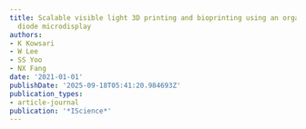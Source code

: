 ```yaml
---
title: Scalable visible light 3D printing and bioprinting using an organic light-emitting
  diode microdisplay
authors:
- K Kowsari
- W Lee
- SS Yoo
- NX Fang
date: '2021-01-01'
publishDate: '2025-09-18T05:41:20.984693Z'
publication_types:
- article-journal
publication: '*IScience*'
---
```

